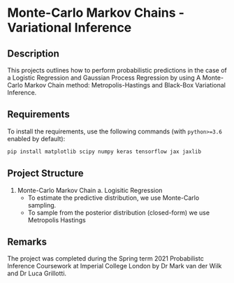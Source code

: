 # Monte-Carlo Markov Chains - Variational Inference

## Description
This projects outlines how to perform probabilistic predictions in the case of a Logistic Regression and Gaussian Process Regression by using A Monte-Carlo Markov Chain method: Metropolis-Hastings and Black-Box Variational Inference.

## Requirements

To install the requirements, use the following commands (with `python>=3.6` enabled by default):
```bash
pip install matplotlib scipy numpy keras tensorflow jax jaxlib
```

## Project Structure

1. Monte-Carlo Markov Chain 
  a. Logisitic Regression 
    * To estimate the predictive distribution, we use Monte-Carlo sampling. 
    * To sample from the posterior distribution (closed-form) we use Metropolis Hastings 

## Remarks

The project was completed during the Spring term 2021 Probabilistc Inference Coursework at Imperial College London by Dr Mark van der Wilk and Dr Luca Grillotti. 

